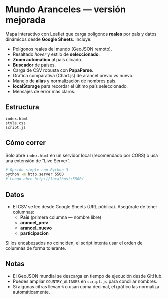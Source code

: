 
# Mundo Aranceles — versión mejorada

Mapa interactivo con Leaflet que carga polígonos **reales** por país y datos dinámicos desde **Google Sheets**. Incluye:

- Polígonos reales del mundo (GeoJSON remoto).
- Resaltado *hover* y estilo de **seleccionado**.
- **Zoom automático** al país clicado.
- **Buscador** de países.
- Carga de CSV robusta con **PapaParse**.
- Gráfica comparativa (Chart.js) de arancel previo vs nuevo.
- Manejo de **alias** y normalización de nombres país.
- **localStorage** para recordar el último país seleccionado.
- Mensajes de error más claros.

## Estructura

```
index.html
style.css
script.js
```

## Cómo correr

Solo abre `index.html` en un servidor local (recomendado por CORS) o usa una extensión de “Live Server”.

```bash
# Opción simple con Python 3
python -m http.server 5500
# Luego abre http://localhost:5500/
```

## Datos

- El CSV se lee desde Google Sheets (URL pública). Asegúrate de tener columnas:
  - **País** (primera columna — nombre libre)
  - **arancel_prev**
  - **arancel_nuevo**
  - **participacion**

Si los encabezados no coinciden, el script intenta usar el orden de columnas de forma tolerante.

## Notas

- El GeoJSON mundial se descarga en tiempo de ejecución desde GitHub.
- Puedes ampliar `COUNTRY_ALIASES` en `script.js` para conciliar nombres.
- Si algunas cifras llevan `%` o usan coma decimal, el gráfico las normaliza automáticamente.
